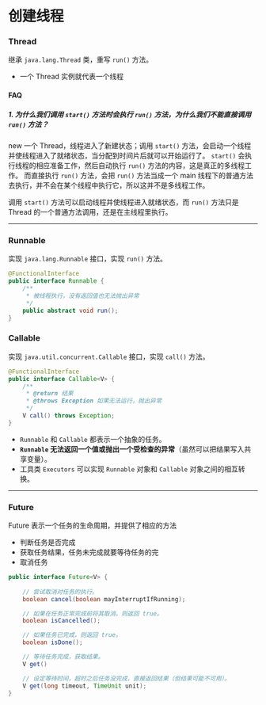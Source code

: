 # 创建线程


### Thread

继承 `java.lang.Thread` 类，重写 `run()` 方法。
- 一个 Thread 实例就代表一个线程

#### FAQ

##### 1. 为什么我们调用 `start()` 方法时会执行 `run()` 方法，为什么我们不能直接调用 `run()` 方法？
new 一个 Thread，线程进入了新建状态；调用 `start()` 方法，会启动一个线程并使线程进入了就绪状态，当分配到时间片后就可以开始运行了。 `start()` 会执行线程的相应准备工作，然后自动执行 `run()` 方法的内容，这是真正的多线程工作。 而直接执行 `run()` 方法，会把 `run()` 方法当成一个 main 线程下的普通方法去执行，并不会在某个线程中执行它，所以这并不是多线程工作。

调用 `start()` 方法可以启动线程并使线程进入就绪状态，而 `run()` 方法只是 Thread 的一个普通方法调用，还是在主线程里执行。


---
### Runnable

实现 `java.lang.Runnable` 接口，实现 `run()` 方法。

```java
@FunctionalInterface
public interface Runnable {
    /**
     * 被线程执行，没有返回值也无法抛出异常
     */
    public abstract void run();
}
```


### Callable

实现 `java.util.concurrent.Callable` 接口，实现 `call()` 方法。

```java
@FunctionalInterface
public interface Callable<V> {
    /**
     * @return 结果
     * @throws Exception 如果无法运行，抛出异常
     */
    V call() throws Exception;
}
```

- `Runnable` 和 `Callable` 都表示一个抽象的任务。
- **`Runnable` 无法返回一个值或抛出一个受检查的异常**（虽然可以把结果写入共享变量）。
- 工具类 `Executors` 可以实现 `Runnable` 对象和 `Callable` 对象之间的相互转换。

---
### Future

Future 表示一个任务的生命周期，并提供了相应的方法
- 判断任务是否完成
- 获取任务结果，任务未完成就要等待任务的完
- 取消任务

```java
public interface Future<V> {
  
  	// 尝试取消对任务的执行。
    boolean cancel(boolean mayInterruptIfRunning);

    // 如果在任务正常完成前将其取消，则返回 true。
    boolean isCancelled();

  	// 如果任务已完成，则返回 true。
    boolean isDone();

  	// 等待任务完成，获取结果。
    V get()

  	// 设定等待时间，超时之后任务没完成，直接返回结果（但结果可能不可用）。
    V get(long timeout, TimeUnit unit);
}
```
